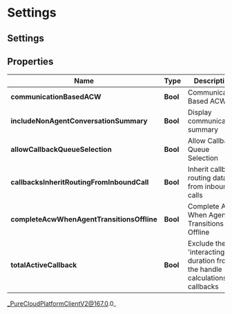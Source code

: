 # Settings

## Settings

## Properties

|Name | Type | Description | Notes|
|------------ | ------------- | ------------- | -------------|
| **communicationBasedACW** | **Bool** | Communication Based ACW | [optional] |
| **includeNonAgentConversationSummary** | **Bool** | Display communication summary | [optional] |
| **allowCallbackQueueSelection** | **Bool** | Allow Callback Queue Selection | [optional] |
| **callbacksInheritRoutingFromInboundCall** | **Bool** | Inherit callback routing data from inbound calls | [optional] |
| **completeAcwWhenAgentTransitionsOffline** | **Bool** | Complete ACW When Agent Transitions Offline | [optional] |
| **totalActiveCallback** | **Bool** | Exclude the &#39;interacting&#39; duration from the handle calculations of callbacks | [optional] |



_PureCloudPlatformClientV2@167.0.0_
